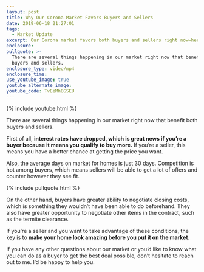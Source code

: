```yaml
---
layout: post
title: Why Our Corona Market Favors Buyers and Sellers
date: 2019-06-18 21:27:01
tags:
  - Market Update
excerpt: Our Corona market favors both buyers and sellers right now—here’s why.
enclosure:
pullquote: >-
  There are several things happening in our market right now that benefit both
  buyers and sellers.
enclosure_type: video/mp4
enclosure_time:
use_youtube_image: true
youtube_alternate_image:
youtube_code: TvEeMh8GSEU
---
```


{% include youtube.html %}

There are several things happening in our market right now that benefit both buyers and sellers.&nbsp;

First of all, **interest rates have dropped, which is great news if you’re a buyer because it means you qualify to buy more.** If you’re a seller, this means you have a better chance at getting the price you want.&nbsp;

Also, the average days on market for homes is just 30 days. Competition is hot among buyers, which means sellers will be able to get a lot of offers and counter however they see fit.&nbsp;

{% include pullquote.html %}

On the other hand, buyers have greater ability to negotiate closing costs, which is something they wouldn’t have been able to do beforehand. They also have greater opportunity to negotiate other items in the contract, such as the termite clearance.&nbsp;

If you’re a seller and you want to take advantage of these conditions, the key is to **make your home look amazing before you put it on the market.&nbsp;**

If you have any other questions about our market or you’d like to know what you can do as a buyer to get the best deal possible, don’t hesitate to reach out to me. I’d be happy to help you.&nbsp;<br>&nbsp;

&nbsp;